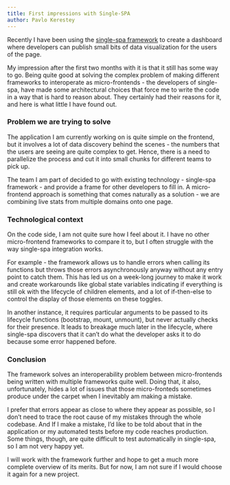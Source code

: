 ```yaml
---
title: First impressions with Single-SPA
author: Pavlo Kerestey
---
```


Recently I have been using the [single-spa
framework](https://single-spa.js.org/) to create a dashboard where developers
can publish small bits of data visualization for the users of the page.

My impression after the first two months with it is that it still has some way
to go. Being quite good at solving the complex problem of making different
frameworks to interoperate as micro-frontends - the developers of single-spa,
have made some architectural choices that force me to write the code in a way
that is hard to reason about. They certainly had their reasons for it, and here
is what little I have found out.

### Problem we are trying to solve

The application I am currently working on is quite simple on the frontend, but
it involves a lot of data discovery behind the scenes - the numbers that the
users are seeing are quite complex to get. Hence, there is a need to parallelize
the process and cut it into small chunks for different teams to pick up.

The team I am part of decided to go with existing technology - single-spa
framework - and provide a frame for other developers to fill in. A
micro-frontend approach is something that comes naturally as a solution - we are
combining live stats from multiple domains onto one page.

### Technological context

On the code side, I am not quite sure how I feel about it. I have no other
micro-frontend frameworks to compare it to, but I often struggle with the way
single-spa integration works.

For example - the framework allows us to handle errors when calling its
functions but throws those errors asynchronously anyway without any entry point
to catch them. This has led us on a week-long journey to make it work and create
workarounds like global state variables indicating if everything is still ok
with the lifecycle of children elements, and a lot of if-then-else to control
the display of those elements on these toggles.

In another instance, it requires particular arguments to be passed to its
lifecycle functions (bootstrap, mount, unmount), but never actually checks for
their presence. It leads to breakage much later in the lifecycle, where
single-spa discovers that it can’t do what the developer asks it to do because
some error happened before.

### Conclusion

The framework solves an interoperability problem between micro-frontends being
written with multiple frameworks quite well. Doing that, it also, unfortunately,
hides a lot of issues that those micro-fronteds sometimes produce under the
carpet when I inevitably am making a mistake.

I prefer that errors appear as close to where they appear as possible, so I
don’t need to trace the root cause of my mistakes through the whole codebase.
And If I make a mistake, I’d like to be told about that in the application or my
automated tests before my code reaches production. Some things, though, are
quite difficult to test automatically in single-spa, so I am not very happy yet.

I will work with the framework further and hope to get a much more complete
overview of its merits. But for now, I am not sure if I would choose it again
for a new project.
